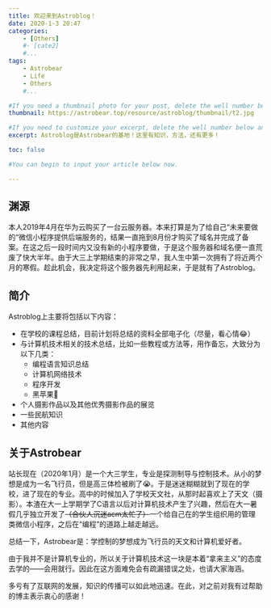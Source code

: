 ```yaml
---
title: 欢迎来到Astroblog！
date: 2020-1-3 20:47
categories: 
	- [Others]
	#- [cate2]
	#...
tags: 
	- Astrobear
	- Life
	- Others
	#...

#If you need a thumbnail photo for your post, delete the well number below and finish the directory.
thumbnail: https://astrobear.top/resource/astroblog/thumbnail/t2.jpg

#If you need to customize your excerpt, delete the well number below and input something. You can also input <!-- more --> in your article to divide the excerpt and other contents.
excerpt: Astroblog是Astrobear的基地！这里有知识，方法，还有更多！

toc: false

#You can begin to input your article below now.

---
```


## 渊源

本人2019年4月在华为云购买了一台云服务器。本来打算是为了给自己“未来要做的“微信小程序提供后端服务的，结果一直拖到8月份才购买了域名并完成了备案。在这之后一段时间内又没有新的小程序要做，于是这个服务器和域名便一直荒废了快大半年。由于大三上学期结束的非常之早，我人生中第一次拥有了将近两个月的寒假。趁此机会，我决定将这个服务器先利用起来，于是就有了Astroblog。

## 简介

Astroblog上主要将包括以下内容：

- 在学校的课程总结，目前计划将总结的资料全部电子化（尽量，看心情😂）
- 与计算机技术相关的技术总结，比如一些教程或方法等，用作备忘，大致分为以下几类：
  - 编程语言知识总结
  - 计算机网络技术
  - 程序开发
  - 黑苹果
- 个人摄影作品以及其他优秀摄影作品的展览
- 一些民航知识
- 其他内容

## 关于Astrobear

站长现在（2020年1月）是一个大三学生，专业是探测制导与控制技术。从小的梦想是成为一名飞行员，但是高三体检被刷了😭。于是迷迷糊糊就到了现在的学校，进了现在的专业。高中的时候加入了学校天文社，从那时起喜欢上了天文（摄影）。本渣在大一上学期学了C语言以后对计算机技术产生了兴趣，然后在大一暑假几乎独立开发了~~（合伙人沉迷acm太忙了）~~一个给自己在的学生组织用的管理类微信小程序，之后在“编程”的道路上越走越远。

总结一下，Astrobear是：学控制的梦想成为飞行员的天文和计算机爱好者。

由于我并不是计算机专业的，所以关于计算机技术这一块是本着“拿来主义”的态度去学的——会用就行。因此在这方面难免会有疏漏错误之处，也请大家海涵。

多亏有了互联网的发展，知识的传播可以如此地迅速。在此，对之前对我有过帮助的博主表示衷心的感谢！